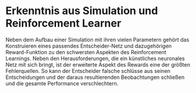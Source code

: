 # Erkenntnis aus Simulation und Reinforcement Learner

Neben dem Aufbau einer Simulation mit ihren vielen Parametern gehört das Konstruieren eines passendes Entscheider-Netz
und dazugehörigen Reward-Funktion zu den schwersten Aspekten des Reinforcement Learnings. Neben den Herausforderungen,
die ein künstliches neuronales Netz mit sich bringt, ist der erweiterte Aspekt des Rewards eine der größten
Fehlerquellen. So kann der Entscheider falsche schlüsse aus seinen Entscheidungen und der daraus resultierenden
Beobachtungen schließen und die gesamte Performance verschlechtern. 
